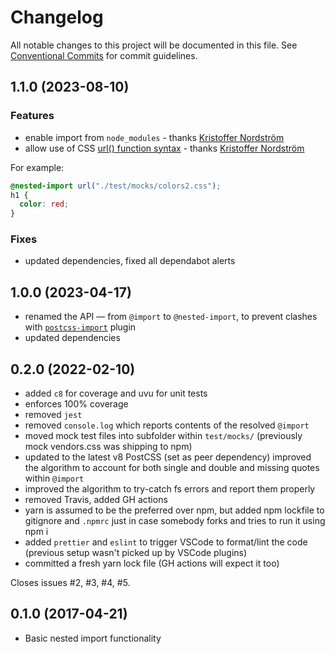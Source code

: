 # Changelog

All notable changes to this project will be documented in this file.
See [Conventional Commits](https://conventionalcommits.org) for commit guidelines.

## 1.1.0 (2023-08-10)

### Features

- enable import from `node_modules` - thanks [Kristoffer Nordström](https://github.com/42tte)
- allow use of CSS [url() function syntax](https://developer.mozilla.org/en-US/docs/Web/CSS/url) - thanks [Kristoffer Nordström](https://github.com/42tte)


For example:

```css
@nested-import url("./test/mocks/colors2.css");
h1 {
  color: red;
}
```

### Fixes

- updated dependencies, fixed all dependabot alerts

## 1.0.0 (2023-04-17)

- renamed the API — from `@import` to `@nested-import`, to prevent clashes with [`postcss-import`](https://github.com/postcss/postcss-import) plugin
- updated dependencies

## 0.2.0 (2022-02-10)

- added `c8` for coverage and uvu for unit tests
- enforces 100% coverage
- removed `jest`
- removed `console.log` which reports contents of the resolved `@import`
- moved mock test files into subfolder within `test/mocks/` (previously mock vendors.css was shipping to npm)
- updated to the latest v8 PostCSS (set as peer dependency)
  improved the algorithm to account for both single and double and missing quotes within `@import`
- improved the algorithm to try-catch fs errors and report them properly
- removed Travis, added GH actions
- yarn is assumed to be the preferred over npm, but added npm lockfile to gitignore and `.npmrc` just in case somebody forks and tries to run it using npm i
- added `prettier` and `eslint` to trigger VSCode to format/lint the code (previous setup wasn't picked up by VSCode plugins)
- committed a fresh yarn lock file (GH actions will expect it too)

Closes issues #2, #3, #4, #5.

## 0.1.0 (2017-04-21)

- Basic nested import functionality
